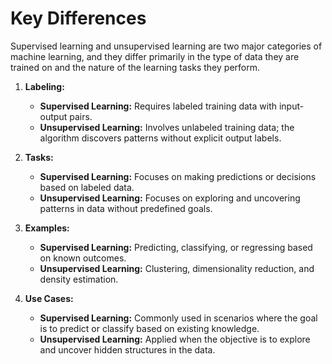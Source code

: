# Key Differences
Supervised learning and unsupervised learning are two major categories of machine learning, and they differ primarily in the type of data they are trained on and the nature of the learning tasks they perform.

1. **Labeling:**
    - **Supervised Learning:** Requires labeled training data with input-output pairs.
    - **Unsupervised Learning:** Involves unlabeled training data; the algorithm discovers patterns without explicit output labels.

2. **Tasks:**
    - **Supervised Learning:** Focuses on making predictions or decisions based on labeled data.
    - **Unsupervised Learning:** Focuses on exploring and uncovering patterns in data without predefined goals.

3. **Examples:**
    - **Supervised Learning:** Predicting, classifying, or regressing based on known outcomes.
    - **Unsupervised Learning:** Clustering, dimensionality reduction, and density estimation.

4. **Use Cases:**
    - **Supervised Learning:** Commonly used in scenarios where the goal is to predict or classify based on existing knowledge.
    - **Unsupervised Learning:** Applied when the objective is to explore and uncover hidden structures in the data.
